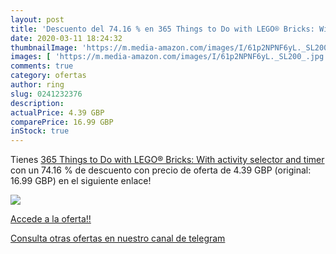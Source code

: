 ```yaml
---
layout: post
title: 'Descuento del 74.16 % en 365 Things to Do with LEGO® Bricks: With'
date: 2020-03-11 18:24:32
thumbnailImage: 'https://m.media-amazon.com/images/I/61p2NPNF6yL._SL200_.jpg'
images: [ 'https://m.media-amazon.com/images/I/61p2NPNF6yL._SL200_.jpg' ]
comments: true
category: ofertas
author: ring
slug: 0241232376
description:
actualPrice: 4.39 GBP
comparePrice: 16.99 GBP
inStock: true
---
```


Tienes [365 Things to Do with LEGO® Bricks: With activity selector and timer](https://www.amazon.com/dp/0241232376/?tag=redken08-20) con un 74.16 % de descuento con precio de oferta de 4.39 GBP (original: 16.99 GBP) en el siguiente enlace!

[![](https://m.media-amazon.com/images/I/61p2NPNF6yL._SL200_.jpg)](https://www.amazon.com/dp/0241232376/?tag=redken08-20)

[Accede a la oferta!!](https://www.amazon.com/dp/0241232376/?tag=redken08-20)

[Consulta otras ofertas en nuestro canal de telegram](https://t.me/s/ofertas25)

